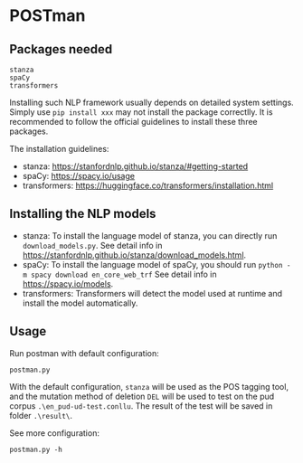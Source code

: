 # POSTman

## Packages needed
```
stanza
spaCy
transformers
```
Installing such NLP framework usually depends on detailed system settings. Simply use `pip install xxx` may not install the package correctlly. It is recommended to follow the official guidelines to install these three packages.

The installation guidelines:
- stanza: https://stanfordnlp.github.io/stanza/#getting-started
- spaCy: https://spacy.io/usage
- transformers: https://huggingface.co/transformers/installation.html

## Installing the NLP models
- stanza: To install the language model of stanza, you can directly run `download_models.py`. See detail info in https://stanfordnlp.github.io/stanza/download_models.html.
- spaCy: To install the language model of spaCy, you should run `python -m spacy download en_core_web_trf` See detail info in https://spacy.io/models.
- transformers: Transformers will detect the model used at runtime and install the model automatically.

## Usage
Run postman with default configuration:
```
postman.py
```
With the default configuration, `stanza` will be used as the POS tagging tool, and the mutation method of deletion `DEL` will be used to test on the pud corpus `.\en_pud-ud-test.conllu`. The result of the test will be saved in folder `.\result\`.

See more configuration:
```
postman.py -h
```